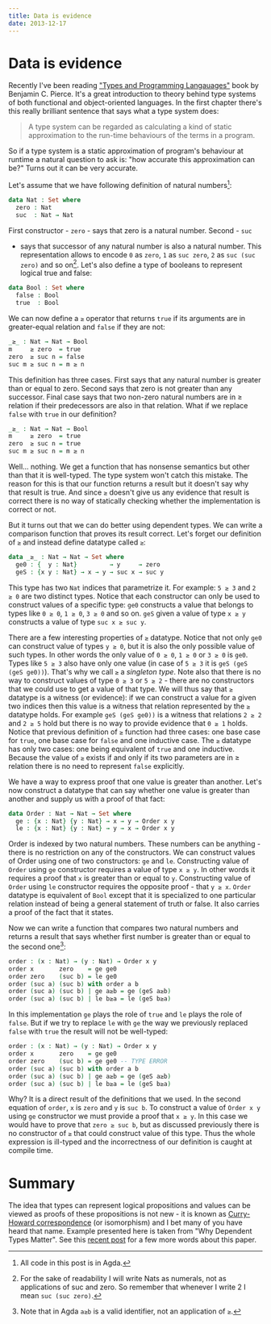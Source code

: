 ```yaml
---
title: Data is evidence
date: 2013-12-17
---
```


Data is evidence
================

Recently I've been reading ["Types and Programming
Langauages"](http://www.cis.upenn.edu/~bcpierce/tapl/) book by Benjamin
C. Pierce. It's a great introduction to theory behind type systems of both
functional and object-oriented languages. In the first chapter there's this
really brilliant sentence that says what a type system does:

> A type system can be regarded as calculating a kind of static approximation to
> the run-time behaviours of the terms in a program.

So if a type system is a static approximation of program's behaviour at runtime
a natural question to ask is: "how accurate this approximation can be?" Turns
out it can be very accurate.

Let's assume that we have following definition of natural numbers[^1]:

```agda
data Nat : Set where
  zero : Nat
  suc  : Nat → Nat
```

First constructor - `zero` - says that zero is a natural number. Second - `suc`
- says that successor of any natural number is also a natural number. This
representation allows to encode `0` as `zero`, `1` as `suc zero`, `2` as `suc
(suc zero)` and so on[^2]. Let's also define a type of booleans to represent
logical true and false:

```agda
data Bool : Set where
  false : Bool
  true  : Bool
```

We can now define a `≥` operator that returns `true` if its arguments are in
greater-equal relation and `false` if they are not:

```agda
_≥_ : Nat → Nat → Bool
m     ≥ zero  = true
zero  ≥ suc n = false
suc m ≥ suc n = m ≥ n
```

This definition has three cases. First says that any natural number is greater
than or equal to zero. Second says that zero is not greater than any successor.
Final case says that two non-zero natural numbers are in ≥ relation if their
predecessors are also in that relation. What if we replace `false` with `true`
in our definition?

```agda
_≥_ : Nat → Nat → Bool
m     ≥ zero  = true
zero  ≥ suc n = true
suc m ≥ suc n = m ≥ n
```

Well... nothing. We get a function that has nonsense semantics but other than
that it is well-typed. The type system won't catch this mistake. The reason for
this is that our function returns a result but it doesn't say why that result is
true. And since `≥` doesn't give us any evidence that result is correct there is
no way of statically checking whether the implementation is correct or not.

But it turns out that we can do better using dependent types. We can write a
comparison function that proves its result correct. Let's forget our definition
of `≥` and instead define datatype called `≥`:

```agda
data _≥_ : Nat → Nat → Set where
  ge0 : {  y : Nat}         → y     → zero
  geS : {x y : Nat} → x → y → suc x → suc y
```

This type has two `Nat` indices that parametrize it. For example: `5 ≥ 3` and `2
≥ 0` are two distinct types. Notice that each constructor can only be used to
construct values of a specific type: `ge0` constructs a value that belongs to
types like `0 ≥ 0`, `1 ≥ 0`, `3 ≥ 0` and so on. `geS` given a value of type `x ≥
y` constructs a value of type `suc x ≥ suc y`.

There are a few interesting properties of `≥` datatype. Notice that not only
`ge0` can construct value of types `y ≥ 0`, but it is also the only possible
value of such types. In other words the only value of `0 ≥ 0`, `1 ≥ 0` or `3 ≥
0` is `ge0`. Types like `5 ≥ 3` also have only one value (in case of `5 ≥ 3` it
is `geS (geS (geS ge0))`). That's why we call `≥` a _singleton type_. Note also
that there is no way to construct values of type `0 ≥ 3` or `5 ≥ 2` - there are
no constructors that we could use to get a value of that type. We will thus say
that `≥` datatype is a witness (or evidence): if we can construct a value for a
given two indices then this value is a witness that relation represented by the
`≥` datatype holds. For example `geS (geS ge0))` is a witness that relations `2
≥ 2` and `2 ≥ 5` hold but there is no way to provide evidence that `0 ≥ 1`
holds. Notice that previous definition of `≥` function had three cases: one base
case for `true`, one base case for `false` and one inductive case. The `≥`
datatype has only two cases: one being equivalent of `true` and one
inductive. Because the value of `≥` exists if and only if its two parameters are
in ≥ relation there is no need to represent `false` explicitly.

We have a way to express proof that one value is greater than another. Let's now
construct a datatype that can say whether one value is greater than another and
supply us with a proof of that fact:

```agda
data Order : Nat → Nat → Set where
  ge : {x : Nat} {y : Nat} → x → y → Order x y
  le : {x : Nat} {y : Nat} → y → x → Order x y
```

Order is indexed by two natural numbers. These numbers can be anything - there
is no restriction on any of the constructors. We can construct values of Order
using one of two constructors: `ge` and `le`. Constructing value of `Order`
using `ge` constructor requires a value of type `x ≥ y`. In other words it
requires a proof that `x` is greater than or equal to `y`. Constructing value of
`Order` using `le` constructor requires the opposite proof - that `y ≥ x`.
`Order` datatype is equivalent of `Bool` except that it is specialized to one
particular relation instead of being a general statement of truth or false. It
also carries a proof of the fact that it states.

Now we can write a function that compares two natural numbers and returns a
result that says whether first number is greater than or equal to the second
one[^3]:

```agda
order : (x : Nat) → (y : Nat) → Order x y
order x       zero    = ge ge0
order zero    (suc b) = le ge0
order (suc a) (suc b) with order a b
order (suc a) (suc b) | ge a≥b = ge (geS a≥b)
order (suc a) (suc b) | le b≥a = le (geS b≥a)
```

In this implementation `ge` plays the role of `true` and `le` plays the role of
`false`. But if we try to replace `le` with `ge` the way we previously replaced
`false` with `true` the result will not be well-typed:

```agda
order : (x : Nat) → (y : Nat) → Order x y
order x       zero    = ge ge0
order zero    (suc b) = ge ge0 -- TYPE ERROR
order (suc a) (suc b) with order a b
order (suc a) (suc b) | ge a≥b = ge (geS a≥b)
order (suc a) (suc b) | le b≥a = le (geS b≥a)
```

Why? It is a direct result of the definitions that we used. In the second
equation of `order`, `x` is `zero` and `y` is `suc b`. To construct a value of
`Order x y` using `ge` constructor we must provide a proof that `x ≥ y`. In this
case we would have to prove that `zero ≥ suc b`, but as discussed previously
there is no constructor of `≥` that could construct value of this type. Thus the
whole expression is ill-typed and the incorrectness of our definition is caught
at compile time.

Summary
=======

The idea that types can represent logical propositions and values can be viewed
as proofs of these propositions is not new - it is known as [Curry-Howard
correspondence](http://en.wikipedia.org/wiki/Curry_Howard_isomorphism) (or
isomorphism) and I bet many of you have heard that name. Example presented here
is taken from "Why Dependent Types Matter". See this [recent
post](2013-11-07-why-dependent-types-matter-in-agda/) for a few more words about
this paper.

[^1]: All code in this post is in Agda.

[^2]: For the sake of readability I will write Nats as numerals, not as
      applications of suc and zero. So remember that whenever I write 2 I mean
      `suc (suc zero)`.

[^3]: Note that in Agda `a≥b` is a valid identifier, not an application of `≥`.

